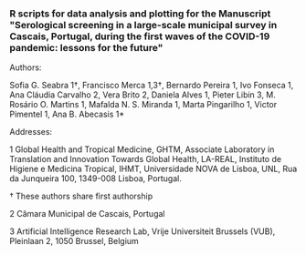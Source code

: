 ### R scripts for data analysis and plotting for the Manuscript "Serological screening in a large-scale municipal survey in Cascais, Portugal, during the first waves of the COVID-19 pandemic: lessons for the future"

Authors: 

Sofia G. Seabra 1†, Francisco Merca 1,3†, Bernardo Pereira 1, Ivo Fonseca 1, Ana Cláudia Carvalho 2, Vera Brito 2, Daniela Alves 1, Pieter Libin 3, M. Rosário O. Martins 1, Mafalda N. S. Miranda 1, Marta Pingarilho 1, Victor Pimentel 1, Ana B. Abecasis 1*

Addresses:

1 Global Health and Tropical Medicine, GHTM, Associate Laboratory in Translation and Innovation Towards Global Health, LA-REAL, Instituto de Higiene e Medicina Tropical, IHMT, Universidade NOVA de Lisboa, UNL, Rua da Junqueira 100, 1349-008 Lisboa, Portugal.

† These authors share first authorship

2 Câmara Municipal de Cascais, Portugal

3 Artificial Intelligence Research Lab, Vrije Universiteit Brussels (VUB), Pleinlaan 2, 1050 Brussel, Belgium  
